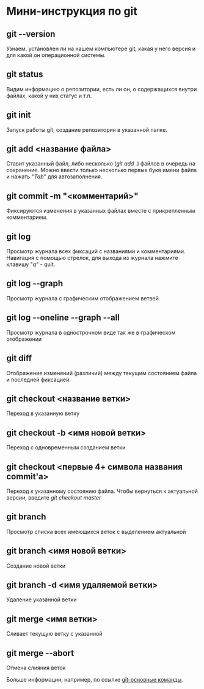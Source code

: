# Мини-инструкция по git
## git --version
Узнаем, установлен ли на нашем компьютере git, какая у него версия и для какой он операционной системы.
## git status
Видим информацию о репозитории, есть ли он, о содержащихся внутри файлах, какой у них статус и т.п.
## git init
Запуск работы git, создание репозитория в указанной папке.
## git add <название файла>
Ставит указанный файл, либо несколько (*git add .*) файлов в очередь на сохранение. Можно ввести только несколько первых букв имени файла и нажать "*Tab*" для автозаполнения.
## git commit -m "<комментарий>"
Фиксируются изменения в указанных файлах вместе с прикрепленным комментарием.
## git log
Просмотр журнала всех фиксаций с названиями и комментариями. Навигация с помощью стрелок, для выхода из журнала нажмите клавишу "*q*" - quit.
## git log --graph
Просмотр журнала с графическим отображением ветвей
## git log --oneline --graph --all
Просмотр журнала в однострочном виде так же в графическом отображении
## git diff
Отображение изменений (различий) между текущим состоянием файла и последней фиксацией.
## git checkout <название ветки>
Переход в указанную ветку
## git checkout -b <имя новой ветки>
Переход с одновременным созданием ветки
## git checkout <первые 4+ символа названия commit'а>
Переход к указанному состоянию файла. Чтобы вернуться к актуальной версии, введите *git checkout master*
## git branch
Просмотр списка всех имеющихся веток с выделением актуальной
## git branch <имя новой ветки>
Создание новой ветки
## git branch -d <имя удаляемой ветки>
Удаление указанной ветки
## git merge <имя ветки>
Сливает текущую ветку с указанной
## git merge --abort
Отмена слияния веток

Больше информации, например, по ссылке [git-основные команды](https://git-scm.com/book/ru/v2/%D0%9F%D1%80%D0%B8%D0%BB%D0%BE%D0%B6%D0%B5%D0%BD%D0%B8%D0%B5-C%3A-%D0%9A%D0%BE%D0%BC%D0%B0%D0%BD%D0%B4%D1%8B-Git-%D0%9E%D1%81%D0%BD%D0%BE%D0%B2%D0%BD%D1%8B%D0%B5-%D0%BA%D0%BE%D0%BC%D0%B0%D0%BD%D0%B4%D1%8B).